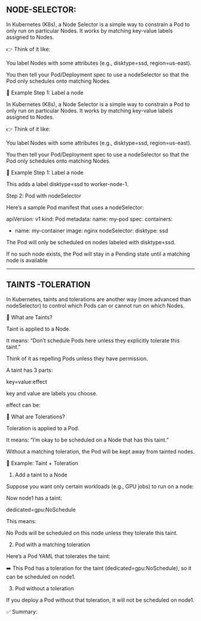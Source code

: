 
NODE-SELECTOR:
--------------------------

In Kubernetes (K8s), a Node Selector is a simple way to constrain a Pod to only run on particular Nodes.
It works by matching key-value labels assigned to Nodes.

👉 Think of it like:

You label Nodes with some attributes (e.g., disktype=ssd, region=us-east).

You then tell your Pod/Deployment spec to use a nodeSelector so that the Pod only schedules onto matching Nodes.

🔹 Example
Step 1: Label a node

In Kubernetes (K8s), a Node Selector is a simple way to constrain a Pod to only run on particular Nodes.
It works by matching key-value labels assigned to Nodes.

👉 Think of it like:

You label Nodes with some attributes (e.g., disktype=ssd, region=us-east).

You then tell your Pod/Deployment spec to use a nodeSelector so that the Pod only schedules onto matching Nodes.

🔹 Example
Step 1: Label a node

<!-- ----- >> kubectl label nodes worker-node-1 disktype=ssd -->


This adds a label disktype=ssd to worker-node-1.

Step 2: Pod with nodeSelector

Here’s a sample Pod manifest that uses a nodeSelector:

apiVersion: v1
kind: Pod
metadata:
  name: my-pod
spec:
  containers:
  - name: my-container
    image: nginx
  nodeSelector:
    disktype: ssd


The Pod will only be scheduled on nodes labeled with disktype=ssd.

If no such node exists, the Pod will stay in a Pending state until a matching node is available

----------------------------------------------------------------------------
TAINTS -TOLERATION
------------------
In Kubernetes, taints and tolerations are another way (more advanced than nodeSelector) to control which Pods can or cannot run on which Nodes.

🔹 What are Taints?

Taint is applied to a Node.

It means: “Don’t schedule Pods here unless they explicitly tolerate this taint.”

Think of it as repelling Pods unless they have permission.

A taint has 3 parts:

key=value:effect


key and value are labels you choose.

effect can be:

<!-- NoSchedule → Pods that don’t tolerate this taint will not be scheduled on the node.

PreferNoSchedule → Scheduler tries to avoid the node, but not guaranteed.

NoExecute → Existing Pods that don’t tolerate will be evicted, and new ones won’t be scheduled. -->

🔹 What are Tolerations?

Toleration is applied to a Pod.

It means: “I’m okay to be scheduled on a Node that has this taint.”

Without a matching toleration, the Pod will be kept away from tainted nodes.

🔹 Example: Taint + Toleration
1. Add a taint to a Node

Suppose you want only certain workloads (e.g., GPU jobs) to run on a node:

<!-- kubectl taint nodes node1 dedicated=gpu:NoSchedule -->


Now node1 has a taint:

dedicated=gpu:NoSchedule


This means:

No Pods will be scheduled on this node unless they tolerate this taint.

2. Pod with a matching toleration

Here’s a Pod YAML that tolerates the taint:

<!-- apiVersion: v1
kind: Pod
metadata:
  name: gpu-pod
spec:
  containers:
    - name: gpu-container
      image: nvidia/cuda:12.2.0
  tolerations:
    - key: "dedicated"
      operator: "Equal"
      value: "gpu"
      effect: "NoSchedule" -->


➡️ This Pod has a toleration for the taint (dedicated=gpu:NoSchedule), so it can be scheduled on node1.

3. Pod without a toleration

If you deploy a Pod without that toleration, it will not be scheduled on node1.

✅ Summary:

<!-- nodeSelector = positive matching ("only run me on nodes with this label").

Taints & tolerations = negative matching ("don’t run anything here unless it tolerates"). -->